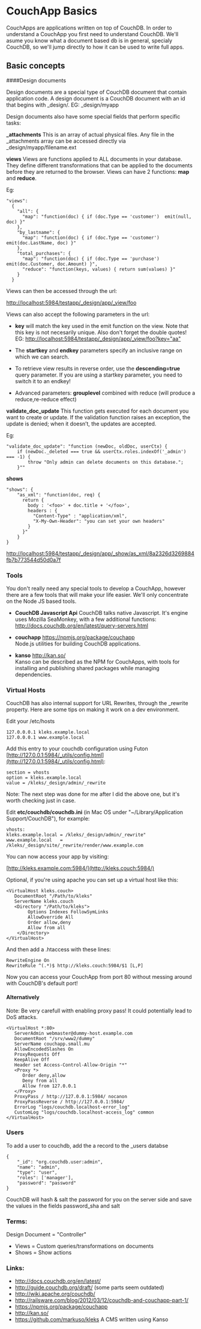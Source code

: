 # CouchApp Basics

CouchApps are applications written on top of CouchDB. In order to understand a CouchApp you first need to understand CouchDB. We'll asume you know what a document based db is in general, specialy CouchDB, so we'll jump directly to how it can be used to write full apps.

## Basic concepts

####Design documents 

Design documents are a special type of CouchDB document that contain application code. A design document is a CouchDB document with an id that begins with _design/. EG: \_design/myapp

Design documents also have some special fields that perform specific tasks:

**_attachments** This is an array of actual physical files. Any file in the _attachments array can be accessed directly via _design/myapp/filename.ext 

**views** Views are functions applied to ALL documents in your database. They define different transformations that can be applied to the documents before they are returned to the browser. Views can have 2 functions: **map** and **reduce**.

Eg:

	"views":
	  {
	    "all": {
	      "map": "function(doc) { if (doc.Type == 'customer')  emit(null, doc) }"
	    },
	    "by_lastname": {
	      "map": "function(doc) { if (doc.Type == 'customer')  emit(doc.LastName, doc) }"
	    },
	    "total_purchases": {
	      "map": "function(doc) { if (doc.Type == 'purchase')  emit(doc.Customer, doc.Amount) }",
	      "reduce": "function(keys, values) { return sum(values) }"
	    }
	  }

Views can then be accessed through the url:

<http://localhost:5984/testapp/_design/app/_view/foo>

Views can also accept the following parameters in the url:

* **key** will match the key used in the emit function on the view.
	Note that this key is not necesarily unique. Also don't forget the double quotes!
	EG: <http://localhost:5984/testapp/_design/app/_view/foo?key="aa">
	
* The **startkey** and **endkey** parameters specify an inclusive range on which we can search.

* To retrieve view results in reverse order, use the **descending=true** query parameter. If you are using a startkey parameter, you need to switch it to an endkey!

* Advanced parameters: **grouplevel** combined with reduce (will produce a reduce,re-reduce effect)


**validate_doc_update** This function gets executed for each document you want to create or update. If the validation function raises an exception, the update is denied; when it doesn’t, the updates are accepted.

Eg:

	"validate_doc_update": "function (newDoc, oldDoc, userCtx) {   
  		if (newDoc._deleted === true && userCtx.roles.indexOf('_admin') === -1) {
    		throw "Only admin can delete documents on this database.";
  		}"" 

**shows** 

	"shows": {
		"as_xml": "function(doc, req) {
		  return {
		    body : '<foo>' + doc.title + '</foo>',
		    headers : {
		      "Content-Type" : "application/xml",
		      "X-My-Own-Header": "you can set your own headers"
		    }
		  }"
		}
	}
	
<http://localhost:5984/testapp/_design/app/_show/as_xml/8a2326d3269884fb7b773544d50d0a7f>

### Tools

You don't really need any special tools to develop a CouchApp, however there are a few tools that will make your life easier. We'll only concentrate on the Node JS based tools.

* **CouchDB Javascript Api** CouchDB talks native Javascript. It's engine uses Mozilla SeaMonkey, with a few additional functions: <http://docs.couchdb.org/en/latest/query-servers.html>

* **couchapp** <https://npmjs.org/package/couchapp>  
Node.js utilities for building CouchDB applications.

* **kanso** <http://kan.so/>  
Kanso can be described as the NPM for CouchApps, with tools for installing and publishing shared packages while managing dependencies. 


### Virtual Hosts

CouchDB has also internal support for URL Rewrites, through the _rewrite property. Here are some tips on making it work on a dev environment.

Edit your /etc/hosts

	127.0.0.0.1	kleks.example.local
	127.0.0.0.1	www.example.local
	
Add this entry to your couchdb configuration using Futon [http://127.0.0.1:5984/_utils/config.html](http://127.0.0.1:5984/_utils/config.html):

	section = vhosts
	option = kleks.example.local 
	value = /kleks/_design/admin/_rewrite

Note: The next step was done for me after I did the above one, but it's worth checking just in case.

Edit **etc/couchdb/couchdb.ini** (in Mac OS under "~/Library/Application Support/CouchDB"), for example:

	vhosts:
  	kleks.example.local = /kleks/_design/admin/_rewrite"
  	www.example.local   = /kleks/_design/site/_rewrite/render/www.example.com
  	
You can now access your app by visiting: 

[http://kleks.example.com:5984/](http://kleks.couch:5984/)

Optional, if you're using apache you can set up a virtual host like this:

	<VirtualHost kleks.couch>
	   DocumentRoot "/Path/to/kleks"
	   ServerName kleks.couch
	   <Directory "/Path/to/kleks">
	        Options Indexes FollowSymLinks
	        AllowOverride All
	        Order allow,deny
	        Allow from all  
	    </Directory>
	</VirtualHost>
	
And then add a .htaccess with these lines:

	RewriteEngine On
	RewriteRule ^(.*)$ http://kleks.couch:5984/$1 [L,P]
	
Now you can access your CouchApp from port 80 without messing around with CouchDB's default port!

#### Alternatively

Note: Be very carefull witth enabling proxy pass! It could potentially lead to DoS attacks.

	<VirtualHost *:80>
	   ServerAdmin webmaster@dummy-host.example.com
	   DocumentRoot "/srv/www2/dummy"
	   ServerName couchapp.small.mu
	   AllowEncodedSlashes On
	   ProxyRequests Off
	   KeepAlive Off
	   Header set Access-Control-Allow-Origin "*"
	   <Proxy *>
	      Order deny,allow
	      Deny from all
	      Allow from 127.0.0.1
	   </Proxy>
	   ProxyPass / http://127.0.0.1:5984/ nocanon
	   ProxyPassReverse / http://127.0.0.1:5984/
	   ErrorLog "logs/couchdb.localhost-error_log"
	   CustomLog "logs/couchdb.localhost-access_log" common
	</VirtualHost>

### Users
To add a user to couchdb, add the a record to the _users databse

	{
	    "_id": "org.couchdb.user:admin",
	    "name": "admin",
	    "type": "user",
	    "roles": ['manager'],
	    "password": "password"
	}

CouchDB will hash & salt the password for you on the server side and save the values in the fields password_sha and salt

### Terms:
Design Document = "Controller"

* Views = Custom queries/transformations on documents
* Shows = Show actions

### Links:

* <http://docs.couchdb.org/en/latest/>
* <http://guide.couchdb.org/draft/> (some parts seem outdated)
* <http://wiki.apache.org/couchdb/>
* <http://railsware.com/blog/2012/03/12/couchdb-and-couchapp-part-1/>
* <https://npmjs.org/package/couchapp>
* <http://kan.so/> 
* <https://github.com/markuso/kleks> A CMS written using Kanso